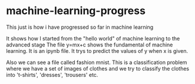 # machine-learning-progress
This just is how i have progressed so far in machine learning 

It shows how I started from the "hello world" of machine learning to the advanced stage
The file y=mx+c shows the fundamental of machine learning. It is an ipynb file. It trys to predict the values of y when x is given. 

Also we can see a file called fashion mnist. This is a classification problem where we have a set of images of clothes and we try to classify the clothes into 't-shirts', 'dresses', 'trousers' etc.
